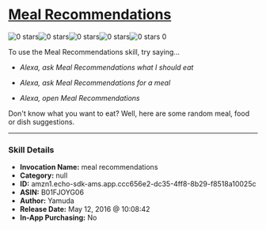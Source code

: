 # [Meal Recommendations](http://alexa.amazon.com/#skills/amzn1.echo-sdk-ams.app.ccc656e2-dc35-4ff8-8b29-f8518a10025c)
![0 stars](../../images/ic_star_border_black_18dp_1x.png)![0 stars](../../images/ic_star_border_black_18dp_1x.png)![0 stars](../../images/ic_star_border_black_18dp_1x.png)![0 stars](../../images/ic_star_border_black_18dp_1x.png)![0 stars](../../images/ic_star_border_black_18dp_1x.png) 0

To use the Meal Recommendations skill, try saying...

* *Alexa, ask Meal Recommendations what I should eat*

* *Alexa, ask Meal Recommendations for a meal*

* *Alexa, open Meal Recommendations*

Don't know what you want to eat? Well, here are some random meal, food or dish suggestions.

***

### Skill Details

* **Invocation Name:** meal recommendations
* **Category:** null
* **ID:** amzn1.echo-sdk-ams.app.ccc656e2-dc35-4ff8-8b29-f8518a10025c
* **ASIN:** B01FJOYG06
* **Author:** Yamuda
* **Release Date:** May 12, 2016 @ 10:08:42
* **In-App Purchasing:** No
